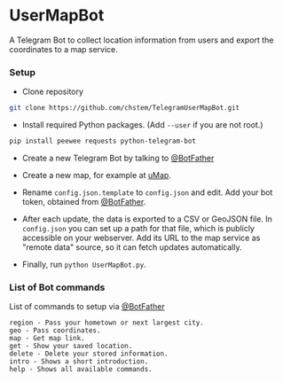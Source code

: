 # UserMapBot

A Telegram Bot to collect location information from users and export the coordinates to a map service.

### Setup

- Clone repository

```bash
git clone https://github.com/chstem/TelegramUserMapBot.git
```

- Install required Python packages. (Add `--user` if you are not root.)

```bash
pip install peewee requests python-telegram-bot
```

- Create a new Telegram Bot by talking to [@BotFather](https://telegram.me/botfather)

- Create a new map, for example at [uMap](http://umap.openstreetmap.fr/en/).

- Rename `config.json.template` to `config.json` and edit. Add your bot token, obtained from [@BotFather](https://telegram.me/botfather).

- After each update, the data is exported to a CSV or GeoJSON file. In `config.json` you can set up a path for that file, which is publicly accessible on your webserver. Add its URL to the map service as "remote data" source, so it can fetch updates automatically.

- Finally, run `python UserMapBot.py`.

### List of Bot commands
List of commands to setup via [@BotFather](https://telegram.me/botfather)

```
region - Pass your hometown or next largest city.
geo - Pass coordinates.
map - Get map link.
get - Show your saved location.
delete - Delete your stored information.
intro - Shows a short introduction.
help - Shows all available commands.
```
